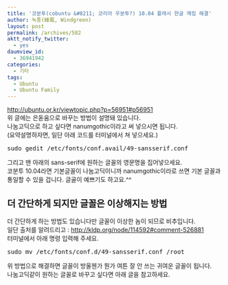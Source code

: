 ```yaml
---
title: '코분투(cobuntu &#8211; 코리아 우분투?) 10.04 플래시 한글 깨짐 해결'
author: 녹풍(綠風, Windgreen)
layout: post
permalink: /archives/582
aktt_notify_twitter:
  - yes
daumview_id:
  - 36941942
categories:
  - 기타
tags:
  - Ubuntu
  - Ubuntu Family
---
```

<div>
  <a href="http://ubuntu.or.kr/viewtopic.php?p=56951#p56951" target="_blank">http://ubuntu.or.kr/viewtopic.php?p=56951#p56951</a>
</div>

<div>
  위 글에는 은돋움으로 바꾸는 방법이 설명돼 있습니다.
</div>

<div>
  나눔고딕으로 하고 싶다면 nanumgothic이라고 써 넣으시면 됩니다.
</div>

<div>
  (요약설명하자면, 일단 아래 코드를 터미널에서 쳐 넣으세요.)
</div>

<pre class="brush:plain">sudo gedit /etc/fonts/conf.avail/49-sansserif.conf</pre>

<div>
  그리고 맨 아래의 sans-serif에 원하는 글꼴의 영문명을 집어넣으세요.
</div>

<div>
  코분투 10.04라면 기본글꼴이 나눔고딕이니까 nanumgothic이라로 쓰면 기본 글꼴과 통일할 수 있을 겁니다. 글골이 예쁘기도 하고요.^^
</div>

## 더 간단하게 되지만 글꼴은 이상해지는 방법

<div>
  더 간단하게 하는 방법도 있습니다만 글꼴이 이상한 놈이 되므로 비추입니다.
</div>

<div>
  일단 출처를 알려드리고 : <a target="_blank" href="http://kldp.org/node/114592#comment-526881">http://kldp.org/node/114592#comment-526881</a>
</div>

<div>
  터미널에서 아래 명령 입력해 주세요.
</div>

<div>
  <pre class="brush:plain">sudo mv /etc/fonts/conf.d/49-sansserif.conf /root</pre>
</div>

<div>
  위 방법으로 해결하면 글꼴이 방울첸가 뭔가 여튼 잘 안 쓰는 귀여운 글꼴이 됩니다.
</div>

<div>
  나눔고딕같이 원하는 글꼴로 바꾸고 싶다면 아래 글을 참고하세요.
</div>